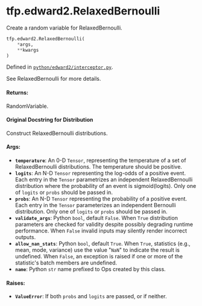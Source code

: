 <div itemscope itemtype="http://developers.google.com/ReferenceObject">
<meta itemprop="name" content="tfp.edward2.RelaxedBernoulli" />
<meta itemprop="path" content="Stable" />
</div>

# tfp.edward2.RelaxedBernoulli

Create a random variable for RelaxedBernoulli.

``` python
tfp.edward2.RelaxedBernoulli(
    *args,
    **kwargs
)
```



Defined in [`python/edward2/interceptor.py`](https://github.com/tensorflow/probability/tree/master/tensorflow_probability/python/edward2/interceptor.py).

<!-- Placeholder for "Used in" -->

See RelaxedBernoulli for more details.

#### Returns:
RandomVariable.


#### Original Docstring for Distribution

Construct RelaxedBernoulli distributions.

#### Args:

* <b>`temperature`</b>: An 0-D `Tensor`, representing the temperature
  of a set of RelaxedBernoulli distributions. The temperature should be
  positive.
* <b>`logits`</b>: An N-D `Tensor` representing the log-odds
  of a positive event. Each entry in the `Tensor` parametrizes
  an independent RelaxedBernoulli distribution where the probability of an
  event is sigmoid(logits). Only one of `logits` or `probs` should be
  passed in.
* <b>`probs`</b>: An N-D `Tensor` representing the probability of a positive event.
  Each entry in the `Tensor` parameterizes an independent Bernoulli
  distribution. Only one of `logits` or `probs` should be passed in.
* <b>`validate_args`</b>: Python `bool`, default `False`. When `True` distribution
  parameters are checked for validity despite possibly degrading runtime
  performance. When `False` invalid inputs may silently render incorrect
  outputs.
* <b>`allow_nan_stats`</b>: Python `bool`, default `True`. When `True`, statistics
  (e.g., mean, mode, variance) use the value "`NaN`" to indicate the
  result is undefined. When `False`, an exception is raised if one or
  more of the statistic's batch members are undefined.
* <b>`name`</b>: Python `str` name prefixed to Ops created by this class.


#### Raises:

* <b>`ValueError`</b>: If both `probs` and `logits` are passed, or if neither.